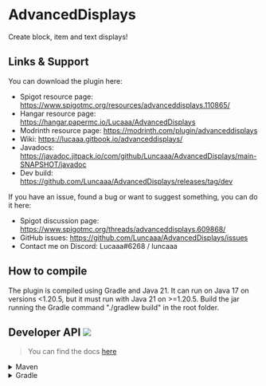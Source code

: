 # AdvancedDisplays
Create block, item and text displays!

## Links & Support
You can download the plugin here:
- Spigot resource page: https://www.spigotmc.org/resources/advanceddisplays.110865/
- Hangar resource page: https://hangar.papermc.io/Lucaaa/AdvancedDisplays
- Modrinth resource page: https://modrinth.com/plugin/advanceddisplays
- Wiki: https://lucaaa.gitbook.io/advanceddisplays/
- Javadocs: https://javadoc.jitpack.io/com/github/Luncaaa/AdvancedDisplays/main-SNAPSHOT/javadoc
- Dev build: https://github.com/Luncaaa/AdvancedDisplays/releases/tag/dev

If you have an issue, found a bug or want to suggest something, you can do it here:
- Spigot discussion page: https://www.spigotmc.org/threads/advanceddisplays.609868/
- GitHub issues: https://github.com/Luncaaa/AdvancedDisplays/issues
- Contact me on Discord: Lucaaa#6268 / luncaaa

## How to compile
The plugin is compiled using Gradle and Java 21. It can run on Java 17 on versions <1.20.5, but it must run with Java 21 on >=1.20.5.
Build the jar running the Gradle command "./gradlew build" in the root folder.

## Developer API [![](https://jitpack.io/v/Luncaaa/AdvancedDisplays.svg)](https://jitpack.io/#Luncaaa/AdvancedDisplays)
> You can find the docs [here](https://javadoc.jitpack.io/com/github/Luncaaa/AdvancedDisplays/main-SNAPSHOT/javadoc)
<details>
<summary>Maven</summary>

```xml
<repositories>
    <repository>
        <id>jitpack.io</id>
        <url>https://jitpack.io</url>
    </repository>
</repositories>
```

```xml
<dependencies>
    <dependency>
        <groupId>com.github.Luncaaa</groupId>
        <artifactId>AdvancedDisplays</artifactId>
        <version>{PLUGIN VERSION}</version>
    </dependency>
</dependencies>
```
</details>

<details>
<summary>Gradle</summary>

```groovy
repositories {
    maven { url 'https://jitpack.io' }
}

dependencies {
    compileOnly 'com.github.Luncaaa:AdvancedDisplays:{PLUGIN VERSION}'
}
```
</details>
